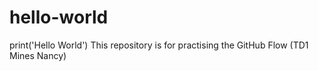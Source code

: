 # hello-world
print('Hello World')
This repository is for practising the GitHub Flow (TD1 Mines Nancy)
